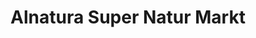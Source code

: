 ---
title: "Alnatura Super Natur Markt"
url: /freiburg-im-breisgau/alnatura-super-natur-markt-schwarzwaldstrasse/
shop: Supermarkt
---